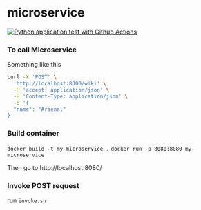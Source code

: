# microservice

[![Python application test with Github Actions](https://github.com/blueskycircle/microservice/actions/workflows/main.yml/badge.svg)](https://github.com/blueskycircle/microservice/actions/workflows/main.yml)

### To call Microservice

Something like this

```bash
curl -X 'POST' \
  'http://localhost:8000/wiki' \
  -H 'accept: application/json' \
  -H 'Content-Type: application/json' \
  -d '{
  "name": "Arsenal"
}'
```


### Build container 

`docker build -t my-microservice .`
`docker run -p 8080:8080 my-microservice`

Then go to http://localhost:8080/

### Invoke POST request

run `invoke.sh`
